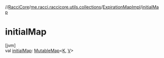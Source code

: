 //[RacciCore](../../../index.md)/[me.racci.raccicore.utils.collections](../index.md)/[ExpirationMapImpl](index.md)/[initialMap](initial-map.md)

# initialMap

[jvm]\
val [initialMap](initial-map.md): [MutableMap](https://kotlinlang.org/api/latest/jvm/stdlib/kotlin.collections/-mutable-map/index.html)&lt;[K](index.md), [V](index.md)&gt;
